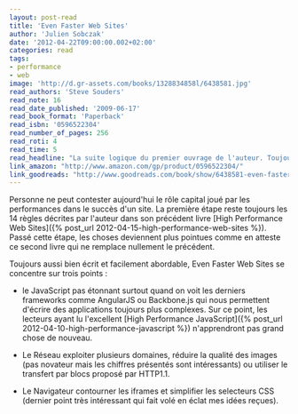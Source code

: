 ```yaml
---
layout: post-read
title: 'Even Faster Web Sites'
author: 'Julien Sobczak'
date: '2012-04-22T09:00:00.002+02:00'
categories: read
tags:
- performance
- web
image: 'http://d.gr-assets.com/books/1328834858l/6438581.jpg'
read_authors: 'Steve Souders'
read_note: 16
read_date_published: '2009-06-17'
read_book_format: 'Paperback'
read_isbn: '0596522304'
read_number_of_pages: 256
read_roti: 4
read_time: 5
read_headline: "La suite logique du premier ouvrage de l'auteur. Toujours aussi excellent. Ne dispense pas du premier livre. Bien au contraire !"
link_amazon: "http://www.amazon.com/gp/product/0596522304/"
link_goodreads: "http://www.goodreads.com/book/show/6438581-even-faster-web-sites"
---
```



Personne ne peut contester aujourd'hui le rôle capital joué par les performances dans le succès d'un site. La première étape reste toujours les 14 règles décrites par l'auteur dans son précédent livre [High Performance Web Sites]({% post_url 2012-04-15-high-performance-web-sites %}). Passé cette étape, les choses deviennent plus pointues comme en atteste ce second livre qui ne remplace nullement le précédent.

Toujours aussi bien écrit et facilement abordable, Even Faster Web Sites se concentre sur trois points :

- le JavaScript pas étonnant surtout quand on voit les derniers frameworks comme AngularJS ou Backbone.js qui nous permettent d'écrire des applications toujours plus complexes. Sur ce point, les lecteurs ayant lu l'excellent [High Performance JavaScript]({% post_url 2012-04-10-high-performance-javascript %}) n'apprendront pas grand chose de nouveau.

- Le Réseau exploiter plusieurs domaines, réduire la qualité des images (pas novateur mais les chiffres présentés sont intéressants) ou utiliser le transfert par blocs proposé par HTTP1.1.

- Le Navigateur contourner les iframes et simplifier les selecteurs CSS (dernier point très intéressant qui fait volé en éclat mes idées reçues).

